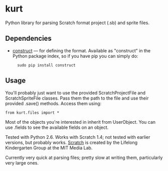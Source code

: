 
# kurt

Python library for parsing Scratch format project (.sb) and sprite files.


## Dependencies

* [construct](http://construct.wikispaces.com/) — for defining the format. Available as "construct" in the Python package index, so if you have pip you can simply do:
    
        sudo pip install construct


## Usage

You'll probably just want to use the provided ScratchProjectFile and 
ScratchSpriteFile classes. Pass them the path to the file and use their 
provided .save() methods. Access them using:

    from kurt.files import *

Most of the objects you're interested in inherit from UserObject. You can 
use .fields to see the available fields on an object.

Tested with Python 2.6.
Works with Scratch 1.4; not tested with earlier versions, but probably works.
[Scratch](http://scratch.mit.edu/) is created by the Lifelong Kindergarten Group at the MIT Media Lab.

Currently very quick at parsing files; pretty slow at writing them, particularly very large ones.